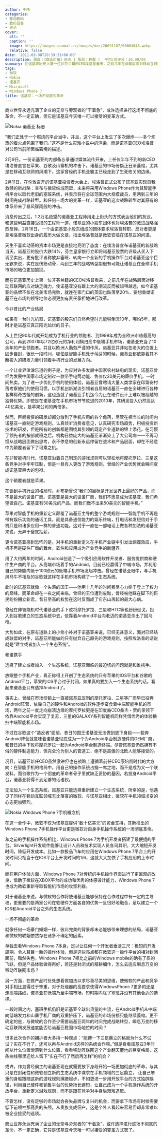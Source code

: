 ```yaml
---
author: 王伟
categories:
- 移动数码
- 数码设备
- 评论
cover:
  alt: ''
  caption: ''
  image: https://images.soomal.cc/images/doc/20091107/00003043.webp
  relative: false
date: '2011-03-08T20:39:31+08:00'
description: 源自：《商业价值》杂志 | 版权：转载 |  平均/总评分：10.00/60
summary: 在诺基亚历史上第一位非芬兰籍的CEO埃洛普看来，之前几年在战略层面对移动互联网的应对缺乏魄力，使诺基亚没有跟上大的潮流反而被越甩越远，如今诺基亚的品牌不仅在北美市场完败，就连在家门口的英国也跌落至20%，要想重塑诺基亚在市场的领导地位必须更加有责任承担地进行改革。如果有一台时光机器，诺基亚的股东们自然希望时光能够倒流10年、哪怕5年，那时才是诺基亚真正阳光灿烂的日子。
tags:
- 微软
- Nokia
- 诺基亚
- Microsoft
- Windows Phone 7
title: 诺基亚：一场不彻底的革命
---
```


商业世界永远充满了企业的无奈与旁观者的“干着急”，或许选择进行这场不彻底的革命，不一定正确，但它是诺基亚今天唯一可以接受的变革方式。



![Nokia 诺基亚 标志](https://images.soomal.cc/images/doc/20091107/00003043.webp)



“我们正处于一个燃烧的平台当中，并且，这个平台上发生了多次爆炸――多个炽热的着火点包围了我们。”这不是什么灾难小说中的渲染，而是诺基亚CEO埃洛普对公司当前所面临窘境的描述。



2月9日，一份诺基亚的内部备忘录通过媒体流传开来，上任仅半年不到的新CEO埃洛普直言在苹果、谷歌及山寨机的冲击下，诺基亚的市场份额正日渐萎缩，尤其是在移动互联网的风潮下，这家曾经的手机业霸主已经走到了生死攸关的边缘。



2月11日，在伦敦召开的诺基亚投资者大会上，埃洛普正式公布了诺基亚实现自我救赎的新战略：宣布与微软结成同盟，未来将采用Windows Phone作为其智能手机平台以取代老旧的塞班系统，并表示将在全球范围内大规模裁员，用两到三年的时间完成战略转型。和任何一场大的变革一样，诺基亚的这次战略转型对其原有的体系带来了暴风骤雨般的冲击。



消息传出之后，1.2万名绝望的诺基亚工程师用走上街头的方式表达他们的抗议。和这些利益直接受损的工程师一道，诺基亚的小股东团体也对埃洛普的激进战略强烈反弹。2月16日，一个由诺基亚小股东组成的团体要求埃洛普辞职，反对者更是拿埃洛普微软出身的履历大做文章，指出埃洛普就是微软安插在诺基亚的间谍。



天生不喜欢动荡的资本市场更是直接地亮明了态度：在埃洛普宣布诺基亚的新战略当天，诺基亚的股价大跌14%，芬兰皇家银行立即将诺基亚股票的评级从买入下调至卖出，更有批评者称放弃塞班、转向一个全新的手机操作平台对诺基亚这个巨无霸来说，实在是伤筋动骨，两到三年的战略转型期很有可能让诺基亚在全球手机市场的地位更加狼狈。



而在诺基亚历史上第一位非芬兰籍的CEO埃洛普看来，之前几年在战略层面对移动互联网的应对缺乏魄力，使诺基亚没有跟上大的潮流反而被越甩越远，如今诺基亚的品牌不仅在北美市场完败，就连在家门口的英国也跌落至20%，要想重塑诺基亚在市场的领导地位必须更加有责任承担地进行改革。



今非昔比的产业格局



如果有一台时光机器，诺基亚的股东们自然希望时光能够倒流10年、哪怕5年，那时才是诺基亚真正阳光灿烂的日子。



从上世纪90年代就开始成为手机行业的领跑者、到1999年成为全欧洲市值最高的公司，再到2007年以72亿欧元的净利润横扫高中低端手机市场，诺基亚充当了10余年的产业领跑者。并且以欧洲人勤劳严谨的作风，诺基亚并非站在老大的位置上固步自封，很长一段时间、哪怕是智能手机处于萌芽的时候，诺基亚都依靠着其不断投入的研发力量引领着手机行业的发展方向。



一个让业界津津乐道的例子是，为应对许多发展中国家农村缺电的现实，诺基亚曾经为发展中国家市场定制过一款带手电筒功能、售价仅20美元的廉价手机，一时间热卖。为了进一步优化手机的使用体验，诺基亚曾聘请大量人类学家在印第安村落考察他们的使用习惯。以手机创新潮流引领者自居的诺基亚一直在全球进行各种各样稀奇古怪的创新，这也造就了诺基亚手机迄今为止在硬件设计上难以被超越的独特优势。即使是在诺基亚在手机市场节节败退的2010年，其研发投入仍然高达40亿美元，是苹果公司的两倍多。



然而，巨额投资的研发却都分散到了手机应用的各个角落，尽管在相当长的时间内诺基亚一直制定游戏规则，认真倾听消费者意见，认真研究市场趋势，积极投资新技术的研发，但是所有的创新都是围绕其引领的既定产业道路的锦上添花。在习惯了领先者的按部就班之后，机构日益庞大的诺基亚渐渐染上了大公司病――不再习惯从战略层面做出思考，永不停息的创新永远停留在战术和产品层面，却在不经意中为颠覆者留下了可乘之机。



在非智能机时代，诺基亚沿着自己制定的游戏规则可以轻松地将摩托罗拉、三星这些竞争对手牢牢压制，但是一旦有人更改了游戏规则，曾经的产业优势就会瞬间变成诺基亚巨大的包袱。



这个颠覆者就是苹果。



在谈到手机行业的格局时，乔布斯曾说“我们的目标是开发世界上最好的产品，而不是最大的设备厂商。诺基亚是最大的设备厂商，我们不愿意成为诺基亚，我们希望做自己。诺基亚有50美元的产品，而我们做不出来50美元的智能手机。”



苹果对智能手机的重新定义颠覆了诺基亚主导的整个游戏规则――智能手机不再是带有娱乐功能的通话工具，而是具备通信能力的娱乐终端，打电话和发短信对于手机只是和诸多应用一样的普通功能。这对于一直在一部电话上做各种加法的诺基亚来说，无异于釜底抽薪。



更令诺基亚感到恐怖的是，对手机的重新定义在手机产业链中引发出蝴蝶效应，手机不再是硬件厂商的舞台，软件和应用成为产业竞争的新疆界。



用了大约两年的时间，Android创造了一个吸引应用软件开发者、服务提供商和硬件生产商的平台。从高端市场着手的Android，目前已经赢得了中端市场，并利用自己的势能向低于100欧元的低端手机市场发起冲击。曾经在诺基亚眼中，与手机风马牛不相及的谷歌就这样在手机市场构建了一个生态系统。



此时的诺基亚就像一个失落的国王――他用十几年的时间费尽心力终于登上了权力的巅峰，而革命却在一夜之间来临，曾经的王位遭到废黜，曾经被他踩在脚下的臣民纷纷拥立新君，昔日至高的权势在这时反而成了它东山再起的最大心病。



曾经在非智能机时代诺基亚的手下败将摩托罗拉、三星和HTC等也纷纷倒戈，投入到谷歌建立的生态系统中去，依靠着Android平台向老迈的诺基亚杀出了回马枪。



大势如此，在原有道路上的小修小补对于诺基亚来说，已经无甚意义，面对已经结成联盟的对手，诺基亚所能做的只有抛弃自己原先的游戏规则，按照埃洛普的话说就是“建立或者加入一个生态系统”。



和谁携手



选择了建立或者加入一个生态系统，诺基亚面临的最迫切的问题就是和谁携手。



放眼整个手机产业，真正称得上开创了生态系统的只有苹果的IOS平台和谷歌的Android平台，苹果的IOS平台过于封闭，如果真的要加入一个生态系统的话，看起来诺基亚只有选择Android了。



事实上，曾经在市场份额上一直被诺基亚压制的摩托罗拉、三星等厂商早已投奔Android阵营，依靠自己的硬件和Android的软件逐步蚕食着中端智能手机的市场，两年之前一度走向崩溃边缘的摩托罗拉更是在印度裔CEO桑杰・贾的带领下依靠Android平台实现了复苏，三星的GALAXY系列智能机同样凭借优秀的体验横扫中端智能机市场。



不过在谷歌这个“造反者”面前，昔日的国王诺基亚无法做到放下身段――投奔Android阵营就意味着诺基亚彻底成为一个为Android平台制造硬件的OEM厂商，和昔日的手下败将摩托罗拉一起为Android平台制造终端。尽管诺基亚仍然拥有不俗的硬件制造能力，但完全沦为别人的管道工，绝不是高傲的北欧人能够接受的。



况且，诺基亚新任CEO虽然激进但也在战略上遵循着前任CEO康培凯时代的大方向：在智能手机的格局中，用自己的操作系统占据一席之地，而不是成为又一个联发科。而谷歌作为一个彻底的革命者骨子里就缺乏妥协的基因，若投身Android平台，诺基亚将得不到足够的话语权。



无法加入一个生态系统，诺基亚只能选择重新建立一个生态系统，所幸的是，他遇见了同样在移动互联领域无比落寞的微软。与诺基亚相比，微软在手机领域求变的心态更加强烈。



![Nokia Windows Phone 7手机概念机](https://images.soomal.cc/images/doc/20110219/00009322.webp)



在这一合作中，微软不仅为诺基亚提供“数十亿美元”的资金支持，其新推出的Windows Phone 7手机操作平台更是微软对自身手机操作系统的一场彻底革命。



和之前的手机操作系统相比，Windows Phone 7为手机开发者搭建了最便捷的平台。Silverlight开发软件能够让设计人员和技术实现人员各司其职，大大缩短开发时间，降低开发成本。比如一款极品飞车的应用在Windows Phone 7平台上的开发时间只相当于在IOS平台上开发时间的1/6，这就大大加快了手机应用的上市时间。



而在用户体验方面，Windows Phone 7对传统的手机操作界面进行了更直观的改良，借助于微软在XBOX平台的成功和优秀的体感设计能力，Windows Phone 7也成为微软重新夺取智能机市场的攻坚利器。



对于诺基亚来说，与微软的合作将使诺基亚能够保持在合作过程中有一定的主导权，更重要的是两家公司在软硬件方面各自的优势一旦很好地融合，足以建立一个IOS和Android平台之外的生态系统。



一场不彻底的革命



就像任何一场豪门婚姻一样，彼此完美的背景却未必能够带来理想的结局，诺基亚和微软的联姻依然存在诸多不确定的因素。



单独去看Windows Phone 7本身，足以让任何一个开发者垂涎三尺：极短的开发周期，令人耳目一新的操作体验，但是这些亮点都在微软这一操作平台的相对封闭面前，黯然失色。Windows Phone 7相比之前的Windows mobile的确有了质的飞跃，但是产品体验做得再好，若还是封闭式的精耕细作，怎么去适应瞬息万变的移动互联网市场？



另一方面，在做产品时处处想着做加法以求尽善尽美的思维，使微软的产品和竞争对手相比显得过于笨重，对于处理器的高要求使得WindowsPhone 7更多的还是走高端路线，诺基亚在低端乃至中端市场，短时期内除了塞班并没有其他合适的选择。



一段时间之内，塞班手机仍旧是诺基亚全球出货量的主流，在Android手机从中端向低端发力和山寨手机厂商的双重挤压下，诺基亚的市场份额只能继续萎缩。更不确定的是，与微软的合作至少需要诺基亚两年的时间完成战略转型，瞬息万变的移动互联网发展速度能否给诺基亚稳固市场地位的时间？



很多此次合作的拥护者大多持一种观点：“能搏一下三足鼎立的格局为什么不试试？实在不行了，还可以再与Android这样的系统合作嘛。”但是看看诺基亚3年时间从什么位置滑落到什么位置，看看移动互联网这个产业翻天覆地的巨变格局，这条曲线哪里还给人留下“实在不行了然后再怎样”的机会？



或许，作为曾经霸主的诺基亚现在就需要放下身段开始一场更加彻底的革命，与其只是在封闭性和微软创立新的生态系统中谋求在手机领域的三足鼎立， 让自己笨重的身躯跟随这新的游戏规则蹒跚起步，不如更进一步用开放平台的方式独辟蹊径，利用自己硬件和销售平台的优势扬长避短，让自己成为一个手机操作系统的开放平台，重新定义游戏规则，而不是跟在竞争对手身后艰难追赶。



不管怎样，没有足够的市场就会丧失品牌与复兴的机会，而要拿下市场有时候需要低下前领袖那高贵的头颅，从贵族变成佃户，这是个外人看起来容易但却非常难以被企业接受的选项。



商业世界永远充满了企业的无奈与旁观者的“干着急”，或许选择进行这场不彻底的革命，不一定正确，它只是诺基亚今天唯一可以接受的变革方式罢了。